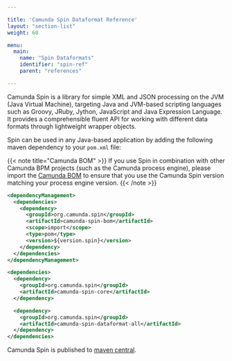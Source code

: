 ```yaml
---

title: 'Camunda Spin Dataformat Reference'
layout: "section-list"
weight: 60

menu:
  main:
    name: "Spin Dataformats"
    identifier: "spin-ref"
    parent: "references"

---
```


Camunda Spin is a library for simple XML and JSON processing on the JVM (Java
Virtual Machine), targeting Java and JVM-based scripting languages such as
Groovy, JRuby, Jython, JavaScript and Java Expression Language. It provides a
comprehensible fluent API for working with different data formats through
lightweight wrapper objects.

Spin can be used in any Java-based application by adding the following maven
dependency to your `pom.xml` file:

{{< note title="Camunda BOM" >}}
  If you use Spin in combination with other Camunda BPM projects (such as the Camunda process engine),
  please import the <a class="alert-link" href="/get-started/apache-maven/">
  Camunda BOM</a> to ensure that you use the Camunda Spin version matching your process engine
  version.
{{< /note >}}

```xml
<dependencyManagement>
  <dependencies>
    <dependency>
      <groupId>org.camunda.spin</groupId>
      <artifactId>camunda-spin-bom</artifactId>
      <scope>import</scope>
      <type>pom</type>
      <version>${version.spin}</version>
    </dependency>
  </dependencies>
</dependencyManagement>
```

```xml
<dependencies>
  <dependency>
    <groupId>org.camunda.spin</groupId>
    <artifactId>camunda-spin-core</artifactId>
  </dependency>

  <dependency>
    <groupId>org.camunda.spin</groupId>
    <artifactId>camunda-spin-dataformat-all</artifactId>
  </dependency>
</dependencies>
```

Camunda Spin is published to [maven central](http://search.maven.org/#search%7Cga%7C1%7Ccamunda-spin).
